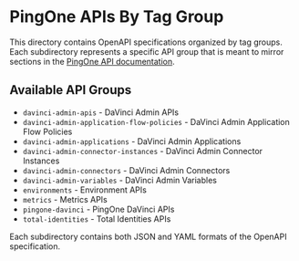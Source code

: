 # PingOne APIs By Tag Group

This directory contains OpenAPI specifications organized by tag groups. Each subdirectory represents a specific API group that is meant to mirror sections in the [PingOne API documentation](https://apidocs.pingidentity.com/pingone/platform/v1/api/).

## Available API Groups

- `davinci-admin-apis` - DaVinci Admin APIs
- `davinci-admin-application-flow-policies` - DaVinci Admin Application Flow Policies
- `davinci-admin-applications` - DaVinci Admin Applications
- `davinci-admin-connector-instances` - DaVinci Admin Connector Instances
- `davinci-admin-connectors` - DaVinci Admin Connectors
- `davinci-admin-variables` - DaVinci Admin Variables
- `environments` - Environment APIs
- `metrics` - Metrics APIs
- `pingone-davinci` - PingOne DaVinci APIs
- `total-identities` - Total Identities APIs

Each subdirectory contains both JSON and YAML formats of the OpenAPI specification.
